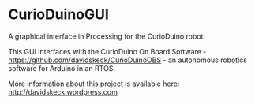 CurioDuinoGUI
=============
A graphical interface in Processing for the CurioDuino robot. 

This GUI interfaces with the CurioDuino On Board Software - https://github.com/davidskeck/CurioDuinoOBS - an autonomous robotics software for Arduino in an RTOS.

More information about this project is available here: http://davidskeck.wordpress.com
